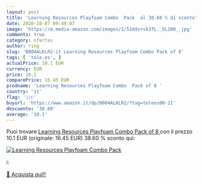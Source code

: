 ```yaml
---
layout: post
title: 'Learning Resources Playfoam Combo  Pack  al 38.60 % di sconto'
date: 2020-10-07 09:49:07
image: 'https://m.media-amazon.com/images/I/51m9z+vk3fL._SL200_.jpg'
comments: true
category: ofertas
author: ring
slug: 'B004ALKLR2-it Learning Resources Playfoam Combo Pack of 8'
tags: [ 'tole.es', ]
actualPrice: 10.1 EUR
currency: EUR
price: 10.1
comparePrice: 16.45 EUR
prodname: 'Learning Resources Playfoam Combo  Pack of 8 '
country: 'it'
flag: '🇮🇹'
buyurl: 'https://www.amazon.it/dp/B004ALKLR2/?tag=tolees00-21'
descuento: '38.60'
average: '10.1'
---
```


Puoi trovare [Learning Resources Playfoam Combo  Pack of 8 ](https://www.amazon.it/dp/B004ALKLR2/?tag=tolees00-21) con il prezzo 10.1 EUR (originale: 16.45 EUR) 38.60 % sconto qui:

[![Learning Resources Playfoam Combo  Pack ](https://m.media-amazon.com/images/I/51m9z+vk3fL._SL200_.jpg)](https://www.amazon.it/dp/B004ALKLR2/?tag=tolees00-21)

ℹ️:


[🛒 Acquista qui!!](https://www.amazon.it/dp/B004ALKLR2/?tag=tolees00-21)
